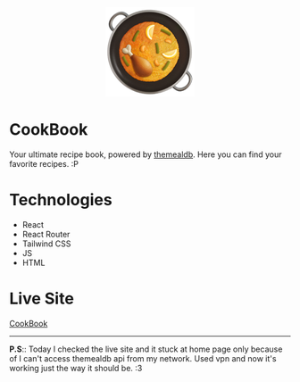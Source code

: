 <div align="center">
  <img src="./public/pan.ico">
</div>

# CookBook

Your ultimate recipe book, powered by [themealdb](https://themealdb.com/api.php).
Here you can find your favorite recipes. :P

# Technologies

- React
- React Router
- Tailwind CSS
- JS
- HTML

# Live Site

[CookBook](http://cookbook-recipe.surge.sh/)

<hr />

**P.S**:: Today I checked the live site and it stuck at home page only because of I can't access themealdb api from my network. Used vpn and now it's working just the way it should be. :3

